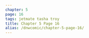 ```yaml
---
chapter: 5
page: 16
tags: jetmate tasha troy
title: Chapter 5 Page 16
alias: /dnwcomic/chapter-5-page-16/
---
```


